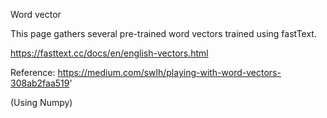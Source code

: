Word vector 


This page gathers several pre-trained word vectors trained using fastText.

https://fasttext.cc/docs/en/english-vectors.html

Reference: https://medium.com/swlh/playing-with-word-vectors-308ab2faa519'

(Using Numpy)
